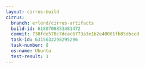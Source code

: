 ```yaml
---
layout: cirrus-build
cirrus:
  branch: erlend/cirrus-artifacts
  build-id: 6180708853481472
  commit: 738fde570c7dcac6773a3e1b2e40001fb85dbccd
  task-id: 6315632298295296
  task-number: 8
  os-name: Ubuntu
  test-result: 1
---
```

